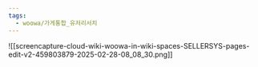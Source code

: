 ```yaml
---
tags:
  - woowa/가게통합_유저리서치
---
```


![[screencapture-cloud-wiki-woowa-in-wiki-spaces-SELLERSYS-pages-edit-v2-459803879-2025-02-28-08_08_30.png]]
